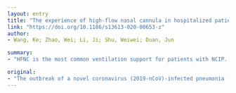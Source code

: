 ```yaml
---
layout: entry
title: "The experience of high-flow nasal cannula in hospitalized patients with 2019 novel coronavirus-infected pneumonia in two hospitals of Chongqing, China"
link: "https://doi.org/10.1186/s13613-020-00653-z"
author:
- Wang, Ke; Zhao, Wei; Li, Ji; Shu, Weiwei; Duan, Jun

summary:
- "HFNC is the most common ventilation support for patients with NCIP. Most of the critically ill patients received high-flow nasal cannula (HFNC) oxygen therapy. Among the 27 patients with severe acute respiratory failure, four patients were eventually intubated (15%). Of the 17 patients, 7 (41%) experienced RFNC failure. The respiratory rate significantly decreased after 1-2 h of NIV as rescue therapy among the 7 patients."

original:
- "The outbreak of a novel coronavirus (2019-nCoV)-infected pneumonia (NCIP) is currently ongoing in China. Most of the critically ill patients received high-flow nasal cannula (HFNC) oxygen therapy. However, the experience of HFNC in this population is lacking. METHODS: We retrospectively screened 318 confirmed patients with NCIP in two hospitals of Chongqing, China, from January 1st to March 4th, 2020. Among them, 27 (8.4%) patients experienced severe acute respiratory failure including 17 patients (63%) treated with HFNC as first-line therapy, 9 patients (33%) treated with noninvasive ventilation (NIV) and one patient (4%) treated with invasive ventilation. HFNC failure was defined by the need of NIV or intubation as rescue therapy. RESULTS: Of the 17 HFNC patients, 7 (41%) experienced HFNC failure. The HFNC failure rate was 0% (0/6) in patients with PaO2/FiO2 > 200 mm Hg vs. 63% (7/11) in those with PaO2/FiO2 </= 200 mm Hg (p = 0.04). Compared with baseline data, the respiratory rate significantly decreased after 1-2 h of HFNC in successful group [median 26 (IQR: 25-29) vs. 23 (22-25), p = 0.03]. However, it did not in the unsuccessful group. After initiation of NIV as rescue therapy among the 7 patients with HFNC failure, PaO2/FiO2 significantly improved after 1-2 h of NIV [median 172 (150-208) mmHg vs. 114 (IQR: 79-130) under HFNC, p = 0.04]. However, two out of seven (29%) patients with NIV as rescue therapy ultimately received intubation. Among the 27 patients with severe acute respiratory failure, four patients were eventually intubated (15%). CONCLUSIONS: Our study indicated that HFNC was the most common ventilation support for patients with NCIP. Patients with lower PaO2/FiO2 were more likely to experience HFNC failure."
---
```


